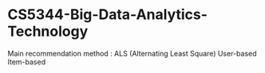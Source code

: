 # CS5344-Big-Data-Analytics-Technology
Main recommendation method :
ALS (Alternating Least Square)
User-based
Item-based